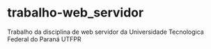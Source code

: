 # trabalho-web_servidor
 Trabalho da disciplina de web servidor da Universidade Tecnologica Federal do Paraná UTFPR

